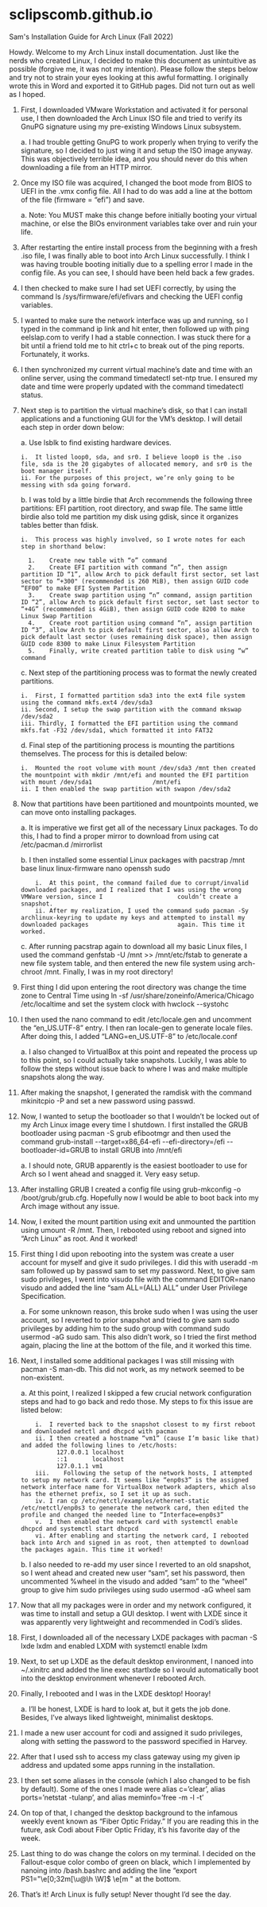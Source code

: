 # sclipscomb.github.io
Sam's Installation Guide for Arch Linux (Fall 2022)

Howdy. Welcome to my Arch Linux install documentation. Just like the nerds who created Linux, I decided to make this document as unintuitive as possible (forgive me, it was not my intention). Please follow the steps below and try not to strain your eyes looking at this awful formatting. I originally wrote this in Word and exported it to GitHub pages. Did not turn out as well as I hoped.

1.	First, I downloaded VMware Workstation and activated it for personal use, I then downloaded the Arch Linux ISO file and tried to verify its GnuPG signature         using my pre-existing Windows Linux subsystem.

      a.	I had trouble getting GnuPG to work properly when trying to verify the signature, so I decided to just wing it and setup the ISO image anyway. This was             objectively terrible idea, and you should never do this when downloading a file from an HTTP mirror.
      
2.	Once my ISO file was acquired, I changed the boot mode from BIOS to UEFI in the .vmx config file. All I had to do was add a line at the bottom of the file           (firmware = “efi”) and save.
      
      a.	Note: You MUST make this change before initially booting your virtual machine, or else the BIOs environment variables take over and ruin your life.
      
3.	After restarting the entire install process from the beginning with a fresh .iso file, I was finally able to boot into Arch Linux successfully. I think I was       having trouble booting initially due to a spelling error I made in the config file. As you can see, I should have been held back a few grades.

4.	I then checked to make sure I had set UEFI correctly, by using the command ls /sys/firmware/efi/efivars and checking the UEFI config variables.

5.	I wanted to make sure the network interface was up and running, so I typed in the command ip link and hit enter, then followed up with ping eelslap.com to           verify I had a stable connection. I was stuck there for a bit until a friend told me to hit ctrl+c to break out of the ping reports. Fortunately, it works.

6.	I then synchronized my current virtual machine’s date and time with an online server, using the command timedatectl set-ntp true. I ensured my date and time         were properly updated with the command timedatectl status.

7.	Next step is to partition the virtual machine’s disk, so that I can install applications and a functioning GUI for the VM’s desktop. I will detail each step         in order down below:
      
      a.	Use lsblk to find existing hardware devices.
        
        i.	It listed loop0, sda, and sr0. I believe loop0 is the .iso file, sda is the 20 gigabytes of allocated memory, and sr0 is the boot manager itself.
        ii.	For the purposes of this project, we’re only going to be messing with sda going forward.
      
      b.	I was told by a little birdie that Arch recommends the following three partitions: EFI partition, root directory, and swap file. The same little birdie             also told me partition my disk using gdisk, since it organizes tables better than fdisk.
        
        i.	This process was highly involved, so I wrote notes for each step in shorthand below:
          
          1.	Create new table with “o” command
          2.	Create EFI partition with command “n”, then assign partition ID “1”, allow Arch to pick default first sector, set last sector to “+300" (recommended is 260 MiB), then assign GUID code “EF00” to make EFI System Partition
          3.	Create swap partition using “n” command, assign partition ID “2”, allow Arch to pick default first sector, set last sector to “+4G” (recommended is 4GiB), then assign GUID code 8200 to make Linux Swap Partition
          4.	Create root partition using command “n”, assign partition ID “3”, allow Arch to pick default first sector, also allow Arch to pick default last sector (uses remaining disk space), then assign GUID code 8300 to make Linux Filesystem Partition
          5.	Finally, write created partition table to disk using “w” command
      
      c.	Next step of the partitioning process was to format the newly created partitions.
        
        i.	First, I formatted partition sda3 into the ext4 file system using the command mkfs.ext4 /dev/sda3
        ii.	Second, I setup the swap partition with the command mkswap /dev/sda2 
        iii. Thirdly, I formatted the EFI partition using the command mkfs.fat -F32 /dev/sda1, which formatted it into FAT32
      
      d.	Final step of the partitioning process is mounting the partitions themselves. The process for this is detailed below:
        
        i.	Mounted the root volume with mount /dev/sda3 /mnt then created the mountpoint with mkdir /mnt/efi and mounted the EFI partition with mount /dev/sda1                 /mnt/efi
        ii.	I then enabled the swap partition with swapon /dev/sda2

8.	Now that partitions have been partitioned and mountpoints mounted, we can move onto installing packages. 
      
      a.	It is imperative we first get all of the necessary Linux packages. To do this, I had to find a proper mirror to download from using cat /etc/pacman.d               /mirrorlist 
      
      b.	I then installed some essential Linux packages with pacstrap /mnt base linux linux-firmware nano openssh sudo
        
            i.	At this point, the command failed due to corrupt/invalid downloaded packages, and I realized that I was using the wrong VMWare version, since I                     couldn’t create a snapshot.
            ii.	After my realization, I used the command sudo pacman -Sy archlinux-keyring to update my keys and attempted to install my downloaded packages                         again. This time it worked.
      
      c.	After running pacstrap again to download all my basic Linux files, I used the command genfstab -U /mnt >> /mnt/etc/fstab to generate a new file system               table, and then entered the new file system using arch-chroot /mnt. Finally, I was in my root directory!

9.	First thing I did upon entering the root directory was change the time zone to Central Time using ln -sf /usr/share/zoneinfo/America/Chicago /etc/localtime         and set the system clock with hwclock --systohc

10.	I then used the nano command to edit /etc/locale.gen and uncomment the “en_US.UTF-8” entry. I then ran locale-gen to generate locale files. After doing this,       I added “LANG=en_US.UTF-8” to /etc/locale.conf
      
      a.	I also changed to VirtualBox at this point and repeated the process up to this point, so I could actually take snapshots. Luckily, I was able to follow             the steps without issue back to where I was and make multiple snapshots along the way.

11.	After making the snapshot, I generated the ramdisk with the command mkinitcpio -P and set a new password using passwd.

12.	Now, I wanted to setup the bootloader so that I wouldn’t be locked out of my Arch Linux image every time I shutdown. I first installed the GRUB bootloader           using pacman -S grub efibootmgr and then used the command grub-install --target=x86_64-efi --efi-directory=/efi --bootloader-id=GRUB to install GRUB into           /mnt/efi
      
      a.	I should note, GRUB apparently is the easiest bootloader to use for Arch so I went ahead and snagged it. Very easy setup.

13.	After installing GRUB I created a config file using grub-mkconfig -o /boot/grub/grub.cfg. Hopefully now I would be able to boot back into my Arch image             without any issue.

14.	Now, I exited the mount partition using exit and unmounted the partition using umount -R /mnt. Then, I rebooted using reboot and signed into “Arch Linux” as         root. And it worked!

15.	First thing I did upon rebooting into the system was create a user account for myself and give it sudo privileges. I did this with useradd -m sam followed up       by passwd sam to set my password. Next, to give sam sudo privileges, I went into visudo file with the command EDITOR=nano visudo and added the line “sam             ALL=(ALL)     ALL” under User Privilege Specification.
            
       a.	For some unknown reason, this broke sudo when I was using the user account, so I reverted to prior snapshot and tried to give sam sudo privileges                   by adding him to the sudo group with command sudo usermod -aG sudo sam. This also didn’t work, so I tried the first method again, placing the line                   at the bottom of the file, and it worked this time.

16.	Next, I installed some additional packages I was still missing with pacman -S man-db. This did not work, as my network seemed to be non-existent.
      
      a.	At this point, I realized I skipped a few crucial network configuration steps and had to go back and redo those. My steps to fix this issue are listed               below:
            
            i.	I reverted back to the snapshot closest to my first reboot and downloaded netctl and dhcpcd with pacman
            ii.	I then created a hostname “vm1” (cause I’m basic like that) and added the following lines to /etc/hosts:
                  127.0.0.1	localhost
                  ::1		localhost
                  127.0.1.1	vm1
            iii.	Following the setup of the network hosts, I attempted to setup my network card. It seems like “enp0s3” is the assigned network interface name for VirtualBox network adapters, which also has the ethernet prefix, so I set it up as such.
            iv.	I ran cp /etc/netctl/examples/ethernet-static /etc/netctl/enp0s3 to generate the network card, then edited the profile and changed the needed line to “Interface=enp0s3”
            v.	I then enabled the network card with systemctl enable dhcpcd and systemctl start dhcpcd
            vi.	After enabling and starting the network card, I rebooted back into Arch and signed in as root, then attempted to download the packages again. This time it worked!
      
      b.	I also needed to re-add my user since I reverted to an old snapshot, so I went ahead and created new user “sam”, set his password, then uncommented                 %wheel in the visudo and added “sam” to the “wheel” group to give him sudo privileges using sudo usermod -aG wheel sam

17.	 Now that all my packages were in order and my network configured, it was time to install and setup a GUI desktop. I went with LXDE since it was apparently          very lightweight and recommended in Codi’s slides.

18.	First, I downloaded all of the necessary LXDE packages with pacman -S lxde lxdm and enabled LXDM with systemctl enable lxdm 

19.	Next, to set up LXDE as the default desktop environment, I nanoed into ~/.xinitrc and added the line exec startlxde so I would automatically boot into the           desktop environment whenever I rebooted Arch.

20.	Finally, I rebooted and I was in the LXDE desktop! Hooray!
      
      a.	I’ll be honest, LXDE is hard to look at, but it gets the job done. Besides, I’ve always liked lightweight, minimalist desktops.

21.	I made a new user account for codi and assigned it sudo privileges, along with setting the password to the password specified in Harvey.

22.	After that I used ssh to access my class gateway using my given ip address and updated some apps running in the installation.

23.	I then set some aliases in the console (which I also changed to be fish by default). Some of the ones I made were alias c=’clear’, alias ports=’netstat             -tulanp’, and alias meminfo=’free -m -l -t’

24.	On top of that, I changed the desktop background to the infamous weekly event known as “Fiber Optic Friday.” If you are reading this in the future, ask Codi         about Fiber Optic Friday, it’s his favorite day of the week.

25.	Last thing to do was change the colors on my terminal. I decided on the Fallout-esque color combo of green on black, which I implemented by nanoing into             /bash.bashrc and adding the line “export PS1="\e[0;32m[\u@\h \W]\$ \e[m " at the bottom.

26.	That’s it! Arch Linux is fully setup! Never thought I’d see the day.

